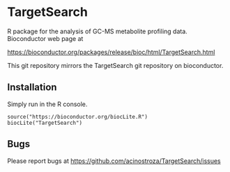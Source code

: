 # TargetSearch

R package for the analysis of GC-MS metabolite profiling data. Bioconductor web page at

https://bioconductor.org/packages/release/bioc/html/TargetSearch.html

This git repository mirrors the TargetSearch git repository on bioconductor.

## Installation

Simply run in the R console.

```
source("https://bioconductor.org/biocLite.R")
biocLite("TargetSearch")
```

## Bugs

Please report bugs at https://github.com/acinostroza/TargetSearch/issues
